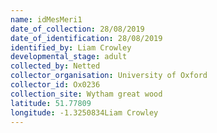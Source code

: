 ```yaml
---
name: idMesMeri1
date_of_collection: 28/08/2019
date_of_identification: 28/08/2019
identified_by: Liam Crowley
developmental_stage: adult
collected_by: Netted
collector_organisation: University of Oxford
collector_id: Ox0236
collection_site: Wytham great wood
latitude: 51.77809
longitude: -1.3250834Liam Crowley
---
```

